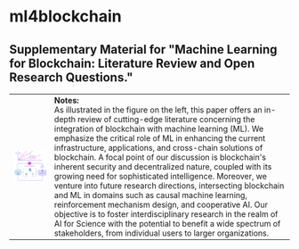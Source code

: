 # ml4blockchain
## Supplementary Material for "Machine Learning for Blockchain: Literature Review and Open Research Questions."

<table>
    <tr>
        <td>
            <img src="diagrams/literature.png" alt="Literature" />
        </td>
        <td>
            <strong>Notes:</strong><br/>
            As illustrated in the figure on the left, this paper offers an in-depth review of cutting-edge literature concerning the integration of blockchain with machine learning (ML). We emphasize the critical role of ML in enhancing the current infrastructure, applications, and cross-chain solutions of blockchain. A focal point of our discussion is blockchain's inherent security and decentralized nature, coupled with its growing need for sophisticated intelligence. Moreover, we venture into future research directions, intersecting blockchain and ML in domains such as causal machine learning, reinforcement mechanism design, and cooperative AI. Our objective is to foster interdisciplinary research in the realm of AI for Science with the potential to benefit a wide spectrum of stakeholders, from individual users to larger organizations.
        </td>
    </tr>
</table>

